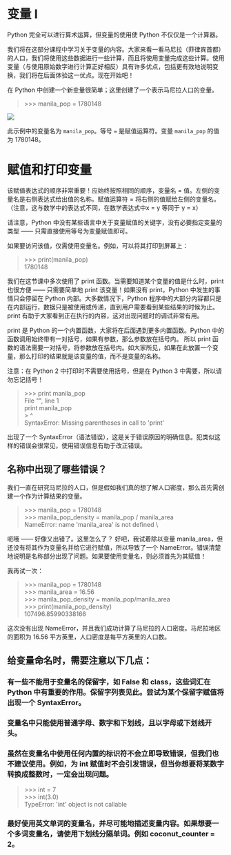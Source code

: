 # 变量 I
Python 完全可以进行算术运算，但变量的使用使 Python 不仅仅是一个计算器。

我们将在这部分课程中学习关于变量的内容。大家来看一看马尼拉（菲律宾首都）的人口，我们将使用这些数据进行一些计算，而且将使用变量完成这些计算。使用变量（与使用原始数字进行计算正好相反）具有许多优点，包括更有效地说明变换，我们将在后面体验这一优点。现在开始吧！

在 Python 中创建一个新变量很简单；这里创建了一个表示马尼拉人口的变量。

>\>>> manila_pop = 1780148

<img src = https://s3.cn-north-1.amazonaws.com.cn/u-img/41c32777-5403-4912-abcc-a9c9ea47e74c>

<div class="ureact-markdown--markdown--3IhZa ureact-markdown "><p>此示例中的变量名为 <code>manila_pop</code>。等号 <code>=</code> 是赋值运算符。变量 <code>manila_pop</code> 的值为 1780148。</p>
</div>

# 赋值和打印变量
该赋值表达式的顺序非常重要！应始终按照相同的顺序，变量名 = 值。左侧的变量名是右侧表达式给出值的名称。赋值运算符 = 将右侧的值赋给左侧的变量名。（注意，这与数学中的表达式不同，在数学表达式中x = y 等同于 y = x）

请注意，Python 中没有某些语言中关于变量赋值的关键字，没有必要指定变量的类型 —— 只需直接使用等号为变量赋值即可。

如果要访问该值，仅需使用变量名。例如，可以将其打印到屏幕上：

>\>>> print(manila_pop) \
>1780148

我们在这节课中多次使用了 print 函数。当需要知道某个变量的值是什么时，print 也很方便 —— 只需要简单地 print 该变量！如果没有 print，Python 中发生的事情只会停留在 Python 内部。大多数情况下，Python 程序中的大部分内容都只是在内部运行，数据只是被使用或传递，直到用户需要看到某些结果的时候为止。print 有助于大家看到正在执行的内容，这对出现问题时的调试非常有用。

print 是 Python 的一个内置函数，大家将在后面遇到更多内置函数。Python 中的函数调用始终带有一对括号，如果有参数，那么参数放在括号内。 所以 print 函数的语法需要一对括号，将参数放在括号内。如大家所见，如果在此放置一个变量，那么打印的结果就是该变量的值，而不是变量的名称。

注意：在 Python 2 中打印时不需要使用括号，但是在 Python 3 中需要，所以请勿忘记括号！

>\>>> print manila_pop \
>  File "<stdin>", line 1 \
>    print manila_pop \
>\>                  ^ \
>SyntaxError: Missing parentheses in call to 'print'

出现了一个 SyntaxError（语法错误），这是关于错误原因的明确信息。犯类似这样的错误会很常见，使用错误信息有助于改正错误。

## 名称中出现了哪些错误？
我们一直在研究马尼拉的人口，但是假如我们真的想了解人口密度，那么首先需创建一个作为计算结果的变量。

>\>>> manila_pop = 1780148 \
>\>>> manila_pop_density = manila_pop / manila_area \
>NameError: name 'manila_area' is not defined \

呃哦 —— 好像又出错了。这里怎么了？ 好吧，我试着除以变量 manila_area，但还没有将其作为变量名并给它进行赋值，所以导致了一个 NameError。错误清楚地说明是名称部分出现了问题。如果要使用变量名，则必须首先为其赋值！

我再试一次：

>\>>> manila_pop = 1780148 \
>\>>> manila_area = 16.56   \
>\>>> manila_pop_density = manila_pop/manila_area  \
>\>>> print(manila_pop_density)   \
>107496.85990338166  

这次没有出现 NameError，并且我们成功计算了马尼拉的人口密度。马尼拉地区的面积为 16.56 平方英里，人口密度是每平方英里的人口数。

## 给变量命名时，需要注意以下几点：

### 有一些不能用于变量名的保留字，如 False 和 class，这些词汇在 Python 中有重要的作用。保留字列表见此。尝试为某个保留字赋值将出现一个 SyntaxError。
### 变量名中只能使用普通字母、数字和下划线，且以字母或下划线开头。

### 虽然在变量名中使用任何内置的标识符不会立即导致错误，但我们也不建议使用。例如，为 int 赋值时不会引发错误，但当你想要将某数字转换成整数时，一定会出现问题。
>\>>> int = 7 \
>\>>> int(3.0)  \
>TypeError: 'int' object is not callable

### 最好使用英文单词的变量名，并尽可能地描述变量内容。如果想要一个多词变量名，请使用下划线分隔单词。例如 coconut_counter = 2。